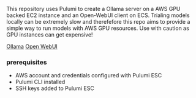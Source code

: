 This repository uses Pulumi to create a Ollama server on a AWS GPU backed EC2 instance and an Open-WebUI client on ECS. Trialing models locally can be extremely slow and therefefore this repo aims to provide a simple way to run models with AWS GPU resources. Use with caution as GPU instances can get expensive!

[Ollama](https://github.com/ollama/ollama)
[Open WebUI](https://github.com/open-webui/open-webui)

### prerequisites
- AWS account and credentials configured with Pulumi ESC
- Pulumi CLI installed
- SSH keys added to Pulumi ESC